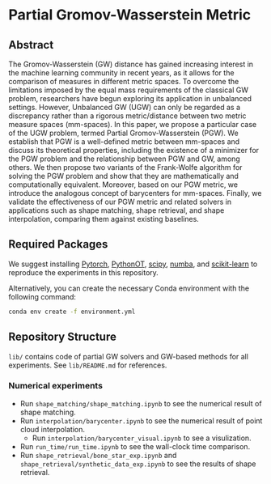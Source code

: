 # Partial Gromov-Wasserstein Metric


## Abstract

The Gromov-Wasserstein (GW) distance has gained increasing interest in the machine learning community in recent years, as it allows for the comparison of measures in different metric spaces. To overcome the limitations imposed by the equal mass requirements of the classical GW problem, researchers have begun exploring its application in unbalanced settings. However, Unbalanced GW (UGW) can only be regarded as a discrepancy rather than a rigorous metric/distance between two metric measure spaces (mm-spaces). In this paper, we propose a particular case of the UGW problem, termed Partial Gromov-Wasserstein (PGW). We establish that PGW is a well-defined metric between mm-spaces and discuss its theoretical properties, including the existence of a minimizer for the PGW problem and the relationship between PGW and GW, among others. We then propose two variants of the Frank-Wolfe algorithm for solving the PGW problem and show that they are mathematically and computationally equivalent. Moreover, based on our PGW metric, we introduce the analogous concept of barycenters for mm-spaces. Finally, we validate the effectiveness of our PGW metric and related solvers in applications such as shape matching, shape retrieval, and shape interpolation, comparing them against existing baselines.

## Required Packages

We suggest installing [Pytorch](https://pytorch.org/tutorials/beginner/basics/data_tutorial.html), [PythonOT](https://pythonot.github.io/), [scipy](https://scipy.org/),
[numba](https://numba.pydata.org/numba-doc/dev/reference/numpysupported.html), and [scikit-learn](https://scikit-learn.org/stable/) to reproduce the experiments in this repository.

Alternatively, you can create the necessary Conda environment with the following command:
```bash
conda env create -f environment.yml
```

## Repository Structure

`lib/` contains code of partial GW solvers and GW-based methods for all experiments. See `lib/README.md` for references.

### Numerical experiments
- Run `shape_matching/shape_matching.ipynb` to see the numerical result of shape matching.
- Run `interpolation/barycenter.ipynb` to see the numerical result of point cloud interpolation. 
    - Run `interpolation/barycenter_visual.ipynb` to see a visulization. 
- Run `run_time/run_time.ipynb` to see the wall-clock time comparison. 
- Run `shape_retrieval/bone_star_exp.ipynb` and `shape_retrieval/synthetic_data_exp.ipynb` to see the results of shape retrieval. 




